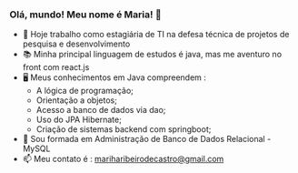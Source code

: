 ### Olá, mundo! Meu nome é Maria! 👋


- 💼 Hoje trabalho como estagiária de TI na defesa técnica de projetos de pesquisa e desenvolvimento 
- 📚 Minha principal linguagem de estudos é java, mas me aventuro no front com react.js 
- 🖥 Meus conhecimentos em Java compreendem : 
  - A lógica de programação;
  - Orientação a objetos;
  - Acesso a banco de dados via dao;
  - Uso do JPA Hibernate;
  - Criação de sistemas backend com springboot;
- 🎲 Sou formada em Administração de Banco de Dados Relacional - MySQL
- 📫 Meu contato é : mariharibeirodecastro@gmail.com

